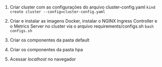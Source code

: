 1. Criar cluster com as configurações do arquivo cluster-config.yaml
```kind create cluster --config=cluster-config.yaml```

2. Criar e instalar as imagens Docker, instalar o NGINX Ingress Controller e o Metrics Server no cluster via o arquivo requirements/configs.sh
```bash configs.sh```

3. Criar os componentes da pasta default

4. Criar os componentes da pasta hpa

5. Acessar *localhost* no navegador
